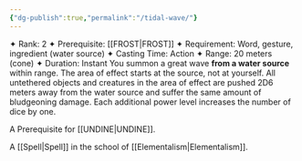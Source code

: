 ```yaml
---
{"dg-publish":true,"permalink":"/tidal-wave/"}
---
```


✦ Rank: 2
✦ Prerequisite: [[FROST\|FROST]]
✦ Requirement: Word, gesture, ingredient (water source)
✦ Casting Time: Action
✦ Range: 20 meters (cone)
✦ Duration: Instant
You summon a great wave **from a water source** within
range. The area of effect starts at the source, not at yourself.
All untethered objects and creatures in the area of effect
are pushed 2D6 meters away from the water source and
suffer the same amount of bludgeoning damage.
Each additional power level increases the
number of dice by one.

A Prerequisite for [[UNDINE\|UNDINE]].

A [[Spell\|Spell]] in the school of [[Elementalism\|Elementalism]].